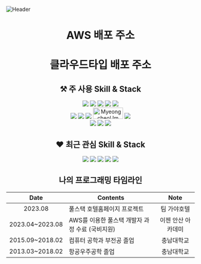 
![Header](https://capsule-render.vercel.app/api?type=Waving&color=auto&height=300&section=header&text=KangCheolgu's%20Github&fontSize=60)

<div align = center>

# AWS 배포 주소 

# 클라우드타입 배포 주소 

##  ⚒ 주 사용 Skill & Stack

<img src="https://img.shields.io/badge/java-007396?&style=for-the-badge&logo=java&logoColor=white">
<img src="https://img.shields.io/badge/javascript-F7DF1E?style=for-the-badge&logo=javascript&logoColor=black">
<img src="https://img.shields.io/badge/spring-6DB33F?style=for-the-badge&logo=spring&logoColor=white">
<img src="https://img.shields.io/badge/springboot-6DB33F?style=for-the-badge&logo=springboot&logoColor=white">
<img src="https://img.shields.io/badge/react-61DAFB?style=for-the-badge&logo=react&logoColor=black">
<br/>
<img src="https://img.shields.io/badge/oracle-F80000?style=for-the-badge&logo=oracle&logoColor=white">
<img src="https://img.shields.io/badge/mariaDB-003545?style=for-the-badge&logo=mariaDB&logoColor=white">
<img src="https://img.shields.io/badge/amazonaws-232F3E?style=for-the-badge&logo=amazonaws&logoColor=white">
<img src="https://img.shields.io/badge/DBeaver-2196F3?style=for-the-badge&logo=&logoColor=white" alt="Myeongcheol Im" width="80" height="30">
<img src="https://img.shields.io/badge/linux-FCC624?style=for-the-badge&logo=linux&logoColor=black">
<br/>
<img src="https://img.shields.io/badge/github-181717?style=for-the-badge&logo=github&logoColor=white">
<img src="https://img.shields.io/badge/apache tomcat-F8DC75?style=for-the-badge&logo=apachetomcat&logoColor=white">
<img src="https://img.shields.io/badge/gradle-02303A?style=for-the-badge&logo=gradle&logoColor=white">

## ❤️ 최근 관심 Skill & Stack

<img src="https://img.shields.io/badge/Python-3776AB?style=for-the-badge&logo=Python&logoColor=white">
<img src="https://img.shields.io/badge/unity-999999?style=for-the-badge&logo=unity&logoColor=white">
<img src="https://img.shields.io/badge/csharp-239120?style=for-the-badge&logo=csharp&logoColor=white">
<img src="https://img.shields.io/badge/NodeJs-339933?style=for-the-badge&logo=nodedotjs&logoColor=white">
<img src="https://img.shields.io/badge/Typescript-3178C6?style=for-the-badge&logo=typescript&logoColor=white">


## 나의 프로그래밍 타임라인

  |Date|Contents|Note|
  |:------:|---|:---:|
  |2023.08| 풀스택 호텔홈페이지 프로젝트|팀 가야호텔|
  |2023.04~2023.08|AWS를 이용한 풀스택 개발자 과정 수료 (국비지원)|이젠 안산 아카데미|
  |2015.09~2018.02|컴퓨터 공학과 부전공 졸업|충남대학교|
  |2013.03~2018.02|항공우주공학 졸업|충남대학교|



</div>
